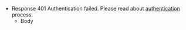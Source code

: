 + Response 401
    Authentication failed. Please read about [authentication](#authentication) process.
    + Body